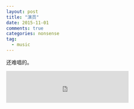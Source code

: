 ```yaml
---
layout: post
title: "演员"
date: 2015-11-01
comments: true
categories: nonsense
tag: 
  - music
---
```

还难唱的。

<iframe frameborder="no" border="0" marginwidth="0" marginheight="0" width="330" height="86" src="http://music.163.com/outchain/player?type=2&id=32507038&auto=1&height=66"></iframe>
